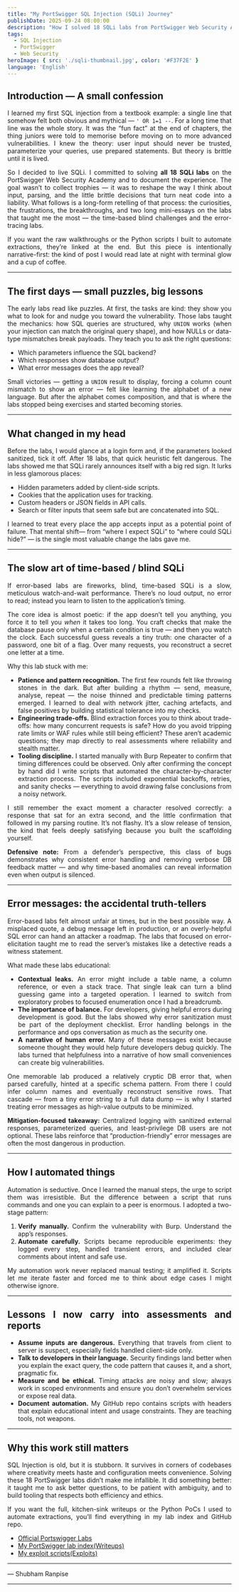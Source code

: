 ```yaml
---
title: "My PortSwigger SQL Injection (SQLi) Journey"
publishDate: 2025-09-24 08:00:00
description: "How I solved 18 SQLi labs from PortSwigger Web Security Academy, what I learned, and how I automated the exploits with Python."
tags:
  - SQL Injection
  - PortSwigger
  - Web Security
heroImage: { src: './sqli-thumbnail.jpg', color: '#F37F2E' }
language: 'English'
---
```


<div style="text-align: justify;">

## Introduction — A small confession

I learned my first SQL injection from a textbook example: a single line that somehow felt both obvious and mythical — `' OR 1=1 --`. For a long time that line was the whole story. It was the “fun fact” at the end of chapters, the thing juniors were told to memorise before moving on to more advanced vulnerabilities. I knew the theory: user input should never be trusted, parameterize your queries, use prepared statements. But theory is brittle until it is lived.

So I decided to live SQLi. I committed to solving **all 18 SQLi labs** on the PortSwigger Web Security Academy and to document the experience. The goal wasn’t to collect trophies — it was to reshape the way I think about input, parsing, and the little brittle decisions that turn neat code into a liability. What follows is a long-form retelling of that process: the curiosities, the frustrations, the breakthroughs, and two long mini-essays on the labs that taught me the most — the time-based blind challenges and the error-tracing labs.

If you want the raw walkthroughs or the Python scripts I built to automate extractions, they’re linked at the end. But this piece is intentionally narrative-first: the kind of post I would read late at night with terminal glow and a cup of coffee.

---

## The first days — small puzzles, big lessons

The early labs read like puzzles. At first, the tasks are kind: they show you what to look for and nudge you toward the vulnerability. Those labs taught the mechanics: how SQL queries are structured, why `UNION` works (when your injection can match the original query shape), and how NULLs or data-type mismatches break payloads. They teach you to ask the right questions:

- Which parameters influence the SQL backend?
- Which responses show database output?
- What error messages does the app reveal?

Small victories — getting a `UNION` result to display, forcing a column count mismatch to show an error — felt like learning the alphabet of a new language. But after the alphabet comes composition, and that is where the labs stopped being exercises and started becoming stories.

---

## What changed in my head

Before the labs, I would glance at a login form and, if the parameters looked sanitized, tick it off. After 18 labs, that quick heuristic felt dangerous. The labs showed me that SQLi rarely announces itself with a big red sign. It lurks in less glamorous places:

- Hidden parameters added by client-side scripts.
- Cookies that the application uses for tracking.
- Custom headers or JSON fields in API calls.
- Search or filter inputs that seem safe but are concatenated into SQL.

I learned to treat every place the app accepts input as a potential point of failure. That mental shift— from “where I expect SQLi” to “where could SQLi hide?” — is the single most valuable change the labs gave me.

---

## The slow art of time-based / blind SQLi

If error-based labs are fireworks, blind, time-based SQLi is a slow, meticulous watch-and-wait performance. There’s no loud output, no error to read; instead you learn to listen to the application’s timing.

The core idea is almost poetic: if the app doesn’t tell you anything, you force it to tell you *when* it takes too long. You craft checks that make the database pause only when a certain condition is true — and then you watch the clock. Each successful guess reveals a tiny truth: one character of a password, one bit of a flag. Over many requests, you reconstruct a secret one letter at a time.

Why this lab stuck with me:

- **Patience and pattern recognition.** The first few rounds felt like throwing stones in the dark. But after building a rhythm — send, measure, analyse, repeat — the noise thinned and predictable timing patterns emerged. I learned to deal with network jitter, caching artefacts, and false positives by building statistical tolerance into my checks.
- **Engineering trade-offs.** Blind extraction forces you to think about trade-offs: how many concurrent requests is safe? How do you avoid tripping rate limits or WAF rules while still being efficient? These aren’t academic questions; they map directly to real assessments where reliability and stealth matter.
- **Tooling discipline.** I started manually with Burp Repeater to confirm that timing differences could be observed. Only after confirming the concept by hand did I write scripts that automated the character-by-character extraction process. The scripts included exponential backoffs, retries, and sanity checks — everything to avoid drawing false conclusions from a noisy network.

I still remember the exact moment a character resolved correctly: a response that sat for an extra second, and the little confirmation that followed in my parsing routine. It’s not flashy. It’s a slow release of tension, the kind that feels deeply satisfying because you built the scaffolding yourself.

**Defensive note:** From a defender’s perspective, this class of bugs demonstrates why consistent error handling and removing verbose DB feedback matter — and why time-based anomalies can reveal information even when output is silenced.

---

## Error messages: the accidental truth-tellers

Error-based labs felt almost unfair at times, but in the best possible way. A misplaced quote, a debug message left in production, or an overly-helpful SQL error can hand an attacker a roadmap. The labs that focused on error-elicitation taught me to read the server’s mistakes like a detective reads a witness statement.

What made these labs educational:

- **Contextual leaks.** An error might include a table name, a column reference, or even a stack trace. That single leak can turn a blind guessing game into a targeted operation. I learned to switch from exploratory probes to focused enumeration once I had a breadcrumb.
- **The importance of balance.** For developers, giving helpful errors during development is good. But the labs showed why error sanitization must be part of the deployment checklist. Error handling belongs in the performance and ops conversation as much as the security one.
- **A narrative of human error.** Many of these messages exist because someone thought they would help future developers debug quickly. The labs turned that helpfulness into a narrative of how small conveniences can create big vulnerabilities.

One memorable lab produced a relatively cryptic DB error that, when parsed carefully, hinted at a specific schema pattern. From there I could infer column names and eventually reconstruct sensitive rows. That cascade — from a tiny error string to a full data dump — is why I started treating error messages as high-value outputs to be minimized.

**Mitigation-focused takeaway:** Centralized logging with sanitized external responses, parameterized queries, and least-privilege DB users are not optional. These labs reinforce that “production-friendly” error messages are often the most dangerous in production.

---

## How I automated things

Automation is seductive. Once I learned the manual steps, the urge to script them was irresistible. But the difference between a script that runs commands and one you can explain to a peer is enormous. I adopted a two-stage pattern:

1. **Verify manually.** Confirm the vulnerability with Burp. Understand the app’s responses.
2. **Automate carefully.** Scripts became reproducible experiments: they logged every step, handled transient errors, and included clear comments about intent and safe use.

My automation work never replaced manual testing; it amplified it. Scripts let me iterate faster and forced me to think about edge cases I might otherwise ignore.

---

## Lessons I now carry into assessments and reports

- **Assume inputs are dangerous.** Everything that travels from client to server is suspect, especially fields handled client-side only.
- **Talk to developers in their language.** Security findings land better when you explain the exact query, the code pattern that causes it, and a short, pragmatic fix.
- **Measure and be ethical.** Timing attacks are noisy and slow; always work in scoped environments and ensure you don’t overwhelm services or expose real data.
- **Document automation.** My GitHub repo contains scripts with headers that explain educational intent and usage constraints. They are teaching tools, not weapons.

---

## Why this work still matters

SQL Injection is old, but it is stubborn. It survives in corners of codebases where creativity meets haste and configuration meets convenience. Solving these 18 PortSwigger labs didn’t make me infallible. It did something better: it taught me to ask better questions, to be patient with ambiguity, and to build tooling that respects both efficiency and ethics.

If you want the full, kitchen-sink writeups or the Python PoCs I used to automate extractions, you’ll find everything in my lab index and GitHub repo.
</div>

- [Official Portswigger Labs](https://portswigger.net/web-security/all-labs#sql-injection)
- [My PortSwigger lab index(Writeups)](https://shubhamranpise.com/portswigger-labs)  
- [My exploit scripts(Exploits)](https://github.com/ShubhamNR007/portswigger-labs-exploits/tree/main/SQLi)

---

— Shubham Ranpise

---